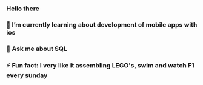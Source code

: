 ### Hello there

### 🌱 I’m currently learning about development of mobile apps with ios
### 💬 Ask me about SQL
### ⚡ Fun fact: I very like it assembling LEGO's, swim and watch F1 every sunday
